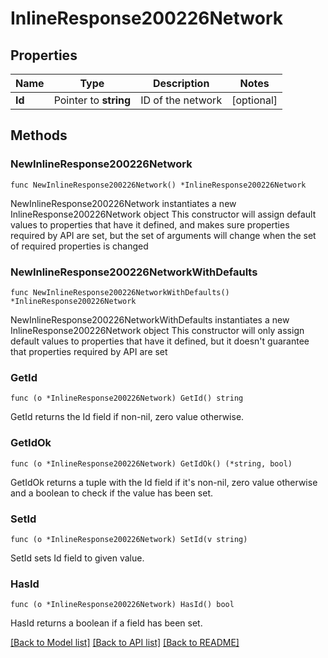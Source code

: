 # InlineResponse200226Network

## Properties

Name | Type | Description | Notes
------------ | ------------- | ------------- | -------------
**Id** | Pointer to **string** | ID of the network | [optional] 

## Methods

### NewInlineResponse200226Network

`func NewInlineResponse200226Network() *InlineResponse200226Network`

NewInlineResponse200226Network instantiates a new InlineResponse200226Network object
This constructor will assign default values to properties that have it defined,
and makes sure properties required by API are set, but the set of arguments
will change when the set of required properties is changed

### NewInlineResponse200226NetworkWithDefaults

`func NewInlineResponse200226NetworkWithDefaults() *InlineResponse200226Network`

NewInlineResponse200226NetworkWithDefaults instantiates a new InlineResponse200226Network object
This constructor will only assign default values to properties that have it defined,
but it doesn't guarantee that properties required by API are set

### GetId

`func (o *InlineResponse200226Network) GetId() string`

GetId returns the Id field if non-nil, zero value otherwise.

### GetIdOk

`func (o *InlineResponse200226Network) GetIdOk() (*string, bool)`

GetIdOk returns a tuple with the Id field if it's non-nil, zero value otherwise
and a boolean to check if the value has been set.

### SetId

`func (o *InlineResponse200226Network) SetId(v string)`

SetId sets Id field to given value.

### HasId

`func (o *InlineResponse200226Network) HasId() bool`

HasId returns a boolean if a field has been set.


[[Back to Model list]](../README.md#documentation-for-models) [[Back to API list]](../README.md#documentation-for-api-endpoints) [[Back to README]](../README.md)


